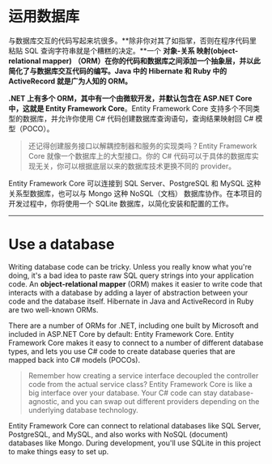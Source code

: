 # 运用数据库

与数据库交互的代码写起来坑很多。**除非你对其了如指掌，否则在程序代码里粘贴 SQL 查询字符串就是个糟糕的决定。**一个 **对象-关系 映射(object-relational mapper)** **（ORM）在你的代码和数据库之间添加一个抽象层，并以此简化了与数据库交互代码的编写。Java 中的 Hibernate 和 Ruby 中的 ActiveRecord 就是广为人知的 ORM。**

**.NET 上有多个 ORM，其中有一个由微软开发，并默认包含在 ASP.NET Core 中，这就是 Entity Framework Core**。Entity Framework Core 支持多个不同类型的数据库，并允许你使用 C# 代码创建数据库查询语句，查询结果映射回 C# 模型（POCO）。

> 还记得创建服务接口以解耦控制器和服务的实现类吗？Entity Framework Core 就像一个数据库上的大型接口。你的 C# 代码可以于具体的数据库实现无关，你可以根据底层以来的数据库技术更换不同的 provider。

Entity Framework Core 可以连接到 SQL Server、PostgreSQL 和 MySQL 这种关系型数据库，也可以与 Mongo 这种 NoSQL（文档） 数据库协作。在本项目的开发过程中，你将使用一个 SQLite 数据库，以简化安装和配置的工作。

---

# Use a database

Writing database code can be tricky. Unless you really know what you're doing, it's a bad idea to paste raw SQL query strings into your application code. An **object-relational mapper** (ORM) makes it easier to write code that interacts with a database by adding a layer of abstraction between your code and the database itself. Hibernate in Java and ActiveRecord in Ruby are two well-known ORMs.

There are a number of ORMs for .NET, including one built by Microsoft and included in ASP.NET Core by default: Entity Framework Core. Entity Framework Core makes it easy to connect to a number of different database types, and lets you use C# code to create database queries that are mapped back into C# models (POCOs).

> Remember how creating a service interface decoupled the controller code from the actual service class? Entity Framework Core is like a big interface over your database. Your C# code can stay database-agnostic, and you can swap out different providers depending on the underlying database technology.

Entity Framework Core can connect to relational databases like SQL Server, PostgreSQL, and MySQL, and also works with NoSQL (document) databases like Mongo. During development, you'll use SQLite in this project to make things easy to set up.
